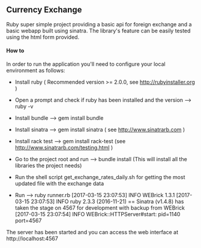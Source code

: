 ## Currency Exchange
Ruby super simple project providing a basic api for foreign exchange and a basic webapp built using sinatra.
The library's feature can be easily tested using the html form provided.
 
#### How to
In order to run the application you'll need to configure your local environment as follows:
 
- Install ruby ( Recommended version >= 2.0.0, see http://rubyinstaller.org )
 
- Open a prompt and check if ruby has been installed and the version --> ruby -v
 
- Install bundle --> gem install bundle
 
- Install sinatra --> gem install sinatra ( see http://www.sinatrarb.com )
 
- Install rack test --> gem install rack-test (see http://www.sinatrarb.com/testing.html )
 
- Go to the project root and run --> bundle install (This will install all the libraries the project needs)
 
- Run the shell script get_exchange_rates_daily.sh for getting the most updated file with the exchange data
 
- Run --> ruby runner.rb
[2017-03-15 23:07:53] INFO  WEBrick 1.3.1
[2017-03-15 23:07:53] INFO  ruby 2.3.3 (2016-11-21)
== Sinatra (v1.4.8) has taken the stage on 4567 for development with backup from WEBrick
[2017-03-15 23:07:54] INFO  WEBrick::HTTPServer#start: pid=1140 port=4567
 
The server has been started and you can access the web interface at http://localhost:4567
 